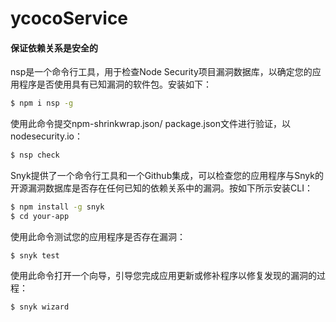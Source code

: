 # ycocoService
#### 保证依赖关系是安全的
nsp是一个命令行工具，用于检查Node Security项目漏洞数据库，以确定您的应用程序是否使用具有已知漏洞的软件包。安装如下：
```bash
$ npm i nsp -g
```
使用此命令提交npm-shrinkwrap.json/ package.json文件进行验证，以nodesecurity.io：
```bash
$ nsp check
```
Snyk提供了一个命令行工具和一个Github集成，可以检查您的应用程序与Snyk的开源漏洞数据库是否存在任何已知的依赖关系中的漏洞。按如下所示安装CLI：
```bash
$ npm install -g snyk
$ cd your-app
```
使用此命令测试您的应用程序是否存在漏洞：
```
$ snyk test
```
使用此命令打开一个向导，引导您完成应用更新或修补程序以修复发现的漏洞的过程：
```
$ snyk wizard
```
